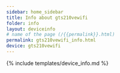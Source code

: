 ```yaml
---
sidebar: home_sidebar
title: Info about gts210vewifi
folder: info
layout: deviceinfo
# name of the page (/{{permalink}}.html)
permalink: gts210vewifi_info.html
device: gts210vewifi
---
```

{% include templates/device_info.md %}
